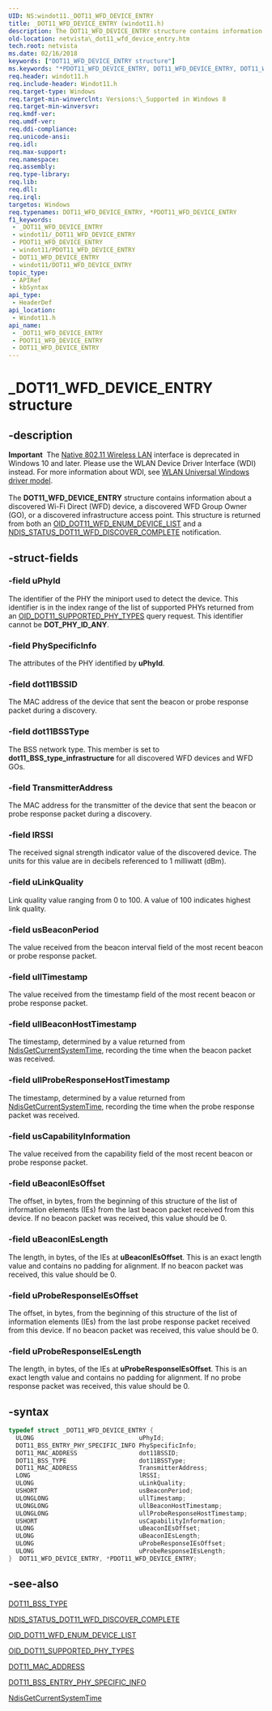 ```yaml
---
UID: NS:windot11._DOT11_WFD_DEVICE_ENTRY
title: _DOT11_WFD_DEVICE_ENTRY (windot11.h)
description: The DOT11_WFD_DEVICE_ENTRY structure contains information about a discovered Wi-Fi Direct (WFD) device, a discovered WFD Group Owner (GO), or a discovered infrastructure access point.
old-location: netvista\_dot11_wfd_device_entry.htm
tech.root: netvista
ms.date: 02/16/2018
keywords: ["DOT11_WFD_DEVICE_ENTRY structure"]
ms.keywords: "*PDOT11_WFD_DEVICE_ENTRY, DOT11_WFD_DEVICE_ENTRY, DOT11_WFD_DEVICE_ENTRY structure [Network Drivers Starting with Windows Vista], PDOT11_WFD_DEVICE_ENTRY, PDOT11_WFD_DEVICE_ENTRY structure pointer [Network Drivers Starting with Windows Vista], _DOT11_WFD_DEVICE_ENTRY, netvista._dot11_wfd_device_entry, windot11/ DOT11_WFD_DEVICE_ENTRY, windot11/PDOT11_WFD_DEVICE_ENTRY"
req.header: windot11.h
req.include-header: Windot11.h
req.target-type: Windows
req.target-min-winverclnt: Versions:\_Supported in Windows 8
req.target-min-winversvr: 
req.kmdf-ver: 
req.umdf-ver: 
req.ddi-compliance: 
req.unicode-ansi: 
req.idl: 
req.max-support: 
req.namespace: 
req.assembly: 
req.type-library: 
req.lib: 
req.dll: 
req.irql: 
targetos: Windows
req.typenames: DOT11_WFD_DEVICE_ENTRY, *PDOT11_WFD_DEVICE_ENTRY
f1_keywords:
 - _DOT11_WFD_DEVICE_ENTRY
 - windot11/_DOT11_WFD_DEVICE_ENTRY
 - PDOT11_WFD_DEVICE_ENTRY
 - windot11/PDOT11_WFD_DEVICE_ENTRY
 - DOT11_WFD_DEVICE_ENTRY
 - windot11/DOT11_WFD_DEVICE_ENTRY
topic_type:
 - APIRef
 - kbSyntax
api_type:
 - HeaderDef
api_location:
 - Windot11.h
api_name:
 - _DOT11_WFD_DEVICE_ENTRY
 - PDOT11_WFD_DEVICE_ENTRY
 - DOT11_WFD_DEVICE_ENTRY
---
```


# _DOT11_WFD_DEVICE_ENTRY structure


## -description

<div class="alert"><b>Important</b>  The <a href="/previous-versions/windows/hardware/wireless/ff560689(v=vs.85)">Native 802.11 Wireless LAN</a> interface is deprecated in Windows 10 and later. Please use the WLAN Device Driver Interface (WDI) instead. For more information about WDI, see <a href="/windows-hardware/drivers/network/wifi-universal-driver-model">WLAN Universal Windows driver model</a>.</div><div> </div>The <b>DOT11_WFD_DEVICE_ENTRY</b> structure contains information about a discovered Wi-Fi Direct (WFD) device, a discovered WFD Group Owner (GO), or a discovered infrastructure access point. This structure is returned from both an <a href="/windows-hardware/drivers/network/oid-dot11-wfd-enum-device-list">OID_DOT11_WFD_ENUM_DEVICE_LIST</a> and a <a href="/windows-hardware/drivers/network/ndis-status-dot11-wfd-discover-complete">NDIS_STATUS_DOT11_WFD_DISCOVER_COMPLETE</a> notification.

## -struct-fields

### -field uPhyId

The identifier of the PHY the miniport used to detect the device. This identifier is in the index range of the list of supported PHYs returned from an <a href="/windows-hardware/drivers/network/oid-dot11-supported-phy-types">OID_DOT11_SUPPORTED_PHY_TYPES</a> query request. This identifier cannot be <b>DOT_PHY_ID_ANY</b>.

### -field PhySpecificInfo

The attributes of the PHY identified by <b>uPhyId</b>.

### -field dot11BSSID

The MAC address of the device that sent the beacon or probe response packet during a discovery.

### -field dot11BSSType

The BSS network type. This member is set to <b>dot11_BSS_type_infrastructure</b> for all discovered WFD devices and WFD GOs.

### -field TransmitterAddress

The MAC address for the transmitter of the device that sent the beacon or probe response packet during a discovery.

### -field lRSSI

The received signal strength indicator value of the discovered device. The units for this value are in decibels referenced to 1 milliwatt (dBm).

### -field uLinkQuality

Link quality value ranging from 0 to 100. A value of 100 indicates highest link quality.

### -field usBeaconPeriod

The value received from the beacon interval field of the most recent beacon or probe response packet.

### -field ullTimestamp

The value received from the timestamp field of the most recent beacon or probe response packet.

### -field ullBeaconHostTimestamp

The timestamp, determined by a value returned from <a href="..\ndis\nf-ndis-ndisgetcurrentsystemtime.md">NdisGetCurrentSystemTime</a>, recording the time when the beacon packet was received.

### -field ullProbeResponseHostTimestamp

The timestamp, determined by a value returned from <a href="..\ndis\nf-ndis-ndisgetcurrentsystemtime.md">NdisGetCurrentSystemTime</a>, recording the time when the probe response packet was received.

### -field usCapabilityInformation

The value received from the capability field of the most recent beacon or probe response packet.

### -field uBeaconIEsOffset

The offset, in bytes, from the beginning of this structure  of the list of information elements (IEs) from the last beacon packet received from this device. If no beacon packet was received, this value should be 0.

### -field uBeaconIEsLength

The length, in bytes, of the IEs at <b>uBeaconIEsOffset</b>. This is an exact length value and contains no padding for alignment. If no beacon packet was received, this value should be 0.

### -field uProbeResponseIEsOffset

The offset, in bytes, from the beginning of this structure  of the list of information elements (IEs) from the last probe response packet received from this device. If no beacon packet was received, this value should be 0.

### -field uProbeResponseIEsLength

The length, in bytes, of the IEs at <b>uProbeResponseIEsOffset</b>. This is an exact length value and contains no padding for alignment. If no probe response packet was received, this value should be 0.

## -syntax

```cpp
typedef struct _DOT11_WFD_DEVICE_ENTRY {
  ULONG                             uPhyId;
  DOT11_BSS_ENTRY_PHY_SPECIFIC_INFO PhySpecificInfo;
  DOT11_MAC_ADDRESS                 dot11BSSID;
  DOT11_BSS_TYPE                    dot11BSSType;
  DOT11_MAC_ADDRESS                 TransmitterAddress;
  LONG                              lRSSI;
  ULONG                             uLinkQuality;
  USHORT                            usBeaconPeriod;
  ULONGLONG                         ullTimestamp;
  ULONGLONG                         ullBeaconHostTimestamp;
  ULONGLONG                         ullProbeResponseHostTimestamp;
  USHORT                            usCapabilityInformation;
  ULONG                             uBeaconIEsOffset;
  ULONG                             uBeaconIEsLength;
  ULONG                             uProbeResponseIEsOffset;
  ULONG                             uProbeResponseIEsLength;
}  DOT11_WFD_DEVICE_ENTRY, *PDOT11_WFD_DEVICE_ENTRY;
```

## -see-also

<a href="..\wlantypes\ne-wlantypes-_dot11_bss_type.md">DOT11_BSS_TYPE</a>



<a href="/windows-hardware/drivers/network/ndis-status-dot11-wfd-discover-complete">NDIS_STATUS_DOT11_WFD_DISCOVER_COMPLETE</a>



<a href="/windows-hardware/drivers/network/oid-dot11-wfd-enum-device-list">OID_DOT11_WFD_ENUM_DEVICE_LIST</a>



<a href="/windows-hardware/drivers/network/oid-dot11-supported-phy-types">OID_DOT11_SUPPORTED_PHY_TYPES</a>



<a href="..\windot11\ns-windot11-_dot11_mac_address.md">DOT11_MAC_ADDRESS</a>



<a href="..\windot11\ns-windot11-dot11_bss_entry_phy_specific_info.md">DOT11_BSS_ENTRY_PHY_SPECIFIC_INFO</a>



<a href="..\ndis\nf-ndis-ndisgetcurrentsystemtime.md">NdisGetCurrentSystemTime</a>

